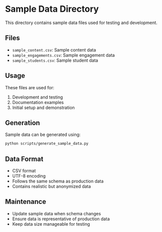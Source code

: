 # Sample Data Directory

This directory contains sample data files used for testing and development.

## Files
- `sample_content.csv`: Sample content data
- `sample_engagements.csv`: Sample engagement data
- `sample_students.csv`: Sample student data

## Usage
These files are used for:
1. Development and testing
2. Documentation examples
3. Initial setup and demonstration

## Generation
Sample data can be generated using:
```bash
python scripts/generate_sample_data.py
```

## Data Format
- CSV format
- UTF-8 encoding
- Follows the same schema as production data
- Contains realistic but anonymized data

## Maintenance
- Update sample data when schema changes
- Ensure data is representative of production data
- Keep data size manageable for testing 